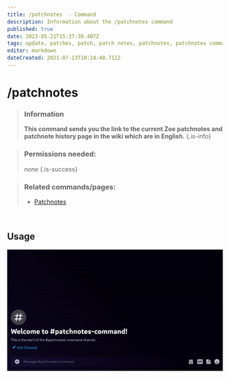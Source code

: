 ```yaml
---
title: /patchnotes  - Command
description: Information about the /patchnotes command
published: true
date: 2023-05-21T15:37:30.407Z
tags: update, patches, patch, patch notes, patchnotes, patchnotes command, zoe patch, zoe update
editor: markdown
dateCreated: 2021-07-13T10:24:40.712Z
---
```


# /patchnotes

>### Information
>**This command sends you the link to the current Zoe patchnotes and patchnote history page in the wiki which are in English.**
>{.is-info}

>### Permissions needed: 
>*none*
>{.is-success}

>### Related commands/pages:
>-   [Patchnotes](/en/patchnotes/)

<br>

## Usage

![](/new_patchnotes.gif)
